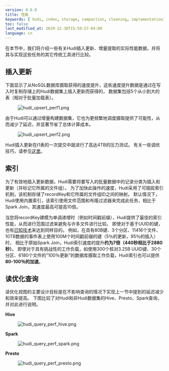```yaml
---
version: 0.6.0
title: 性能
keywords: [ hudi, index, storage, compaction, cleaning, implementation]
toc: false
last_modified_at: 2019-12-30T15:59:57-04:00
language: cn
---
```


在本节中，我们将介绍一些有关Hudi插入更新、增量提取的实际性能数据，并将其与实现这些任务的其它传统工具进行比较。

## 插入更新

下面显示了从NoSQL数据库摄取获得的速度提升，这些速度提升数据是通过在写入时复制存储上的Hudi数据集上插入更新而获得的，
数据集包括5个从小到大的表（相对于批量加载表）。

<figure>
    <img className="docimage" src="/assets/images/hudi_upsert_perf1.png" alt="hudi_upsert_perf1.png"  />
</figure>

由于Hudi可以通过增量构建数据集，它也为更频繁地调度摄取提供了可能性，从而减少了延迟，并显著节省了总体计算成本。

<figure>
    <img className="docimage" src="/assets/images/hudi_upsert_perf2.png" alt="hudi_upsert_perf2.png"  />
</figure>

Hudi插入更新在t1表的一次提交中就进行了高达4TB的压力测试。
有关一些调优技巧，请参见[这里](https://cwiki.apache.org/confluence/display/HUDI/Tuning+Guide)。

## 索引

为了有效地插入更新数据，Hudi需要将要写入的批量数据中的记录分类为插入和更新（并标记它所属的文件组）。
为了加快此操作的速度，Hudi采用了可插拔索引机制，该机制存储了recordKey和它所属的文件组ID之间的映射。
默认情况下，Hudi使用内置索引，该索引使用文件范围和布隆过滤器来完成此任务，相比于Spark Join，其速度最高可提高10倍。

当您将recordKey建模为单调递增时（例如时间戳前缀），Hudi提供了最佳的索引性能，从而进行范围过滤来避免与许多文件进行比较。
即使对于基于UUID的键，也有[已知技术](https://www.percona.com/blog/2014/12/19/store-uuid-optimized-way/)来达到同样目的。
例如，在具有80B键、3个分区、11416个文件、10TB数据的事件表上使用100M个时间戳前缀的键（5％的更新，95％的插入）时，
相比于原始Spark Join，Hudi索引速度的提升**约为7倍（440秒相比于2880秒）**。
即使对于具有挑战性的工作负载，如使用300个核对3.25B UUID键、30个分区、6180个文件的“100％更新”的数据库摄取工作负载，Hudi索引也可以提供**80-100％的加速**。

## 读优化查询

读优化视图的主要设计目标是在不影响查询的情况下实现上一节中提到的延迟减少和效率提高。
下图比较了对Hudi和非Hudi数据集的Hive、Presto、Spark查询，并对此进行说明。

**Hive**

<figure>
    <img className="docimage" src="/assets/images/hudi_query_perf_hive.png" alt="hudi_query_perf_hive.png"  />
</figure>

**Spark**

<figure>
    <img className="docimage" src="/assets/images/hudi_query_perf_spark.png" alt="hudi_query_perf_spark.png"  />
</figure>

**Presto**

<figure>
    <img className="docimage" src="/assets/images/hudi_query_perf_presto.png" alt="hudi_query_perf_presto.png"  />
</figure>
